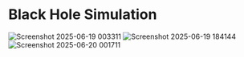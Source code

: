 # Black Hole Simulation

![Screenshot 2025-06-19 003311](https://github.com/user-attachments/assets/77d6d5bf-4e7a-4757-87fc-456998973428)
![Screenshot 2025-06-19 184144](https://github.com/user-attachments/assets/ece80b11-c888-4abb-8865-0cd9b6d41151)
![Screenshot 2025-06-20 001711](https://github.com/user-attachments/assets/653ba011-e94c-463c-803b-120eb31f8d41)
